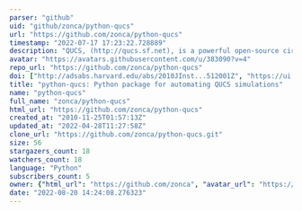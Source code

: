 ```yaml
---
parser: "github"
uid: "github/zonca/python-qucs"
url: "https://github.com/zonca/python-qucs"
timestamp: "2022-07-17 17:23:22.728889"
description: "QUCS, (http://qucs.sf.net), is a powerful open-source circuit simulator, python-qucs is a Python package that allows to automate the process of preparing input netlists for several simulations, run them, and export the results."
avatar: "https://avatars.githubusercontent.com/u/383090?v=4"
repo_url: "https://github.com/zonca/python-qucs"
doi: ["http://adsabs.harvard.edu/abs/2010JInst...512001Z", "https://ui.adsabs.harvard.edu/abs/2015ascl.soft01003Z/abstract"]
title: "python-qucs: Python package for automating QUCS simulations"
name: "python-qucs"
full_name: "zonca/python-qucs"
html_url: "https://github.com/zonca/python-qucs"
created_at: "2010-11-25T01:57:13Z"
updated_at: "2022-04-28T11:27:58Z"
clone_url: "https://github.com/zonca/python-qucs.git"
size: 56
stargazers_count: 18
watchers_count: 18
language: "Python"
subscribers_count: 5
owner: {"html_url": "https://github.com/zonca", "avatar_url": "https://avatars.githubusercontent.com/u/383090?v=4", "login": "zonca", "type": "User"}
date: "2022-08-20 14:24:08.276323"
---
```

